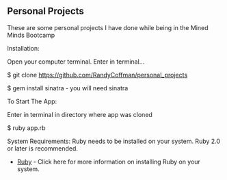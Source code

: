 ## Personal Projects
These are some personal projects I have done while being in the Mined Minds Bootcamp

Installation:

Open your computer terminal. Enter in terminal...

$ git clone https://github.com/RandyCoffman/personal_projects

$ gem install sinatra - you will need sinatra

To Start The App:

Enter in terminal in directory where app was cloned

$ ruby app.rb

System Requirements:
Ruby needs to be installed on your system. Ruby 2.0 or later is recommended.

* [Ruby](https://www.ruby-lang.org/en/documentation/installation/) - Click here for more information on installing Ruby on your system.

